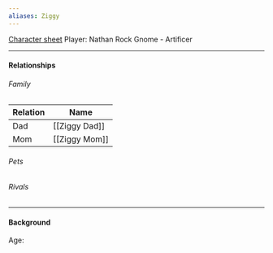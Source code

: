 ```yaml
---
aliases: Ziggy
---
```

[Character sheet](https://www.dndbeyond.com/profile/Mr_Dubs/characters/54154817)
Player: Nathan
Rock Gnome - Artificer

---

#### Relationships
###### Family
Relation | Name
------------ | ------------
Dad | [[Ziggy Dad]]
Mom | [[Ziggy Mom]]
###### Pets

###### Rivals

---

#### Background
Age: 
<Description>